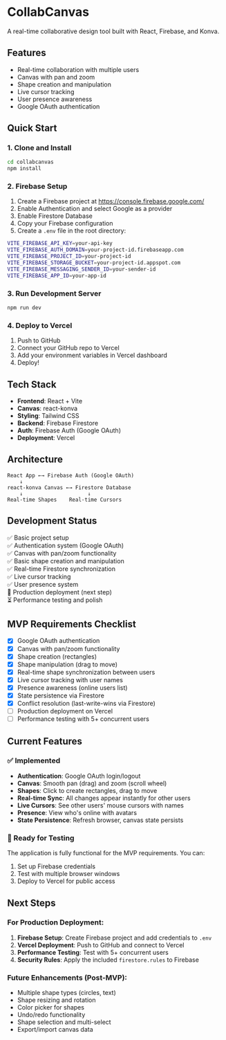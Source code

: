 # CollabCanvas

A real-time collaborative design tool built with React, Firebase, and Konva.

## Features

- Real-time collaboration with multiple users
- Canvas with pan and zoom
- Shape creation and manipulation
- Live cursor tracking
- User presence awareness
- Google OAuth authentication

## Quick Start

### 1. Clone and Install

```bash
cd collabcanvas
npm install
```

### 2. Firebase Setup

1. Create a Firebase project at https://console.firebase.google.com/
2. Enable Authentication and select Google as a provider
3. Enable Firestore Database
4. Copy your Firebase configuration
5. Create a `.env` file in the root directory:

```bash
VITE_FIREBASE_API_KEY=your-api-key
VITE_FIREBASE_AUTH_DOMAIN=your-project-id.firebaseapp.com
VITE_FIREBASE_PROJECT_ID=your-project-id
VITE_FIREBASE_STORAGE_BUCKET=your-project-id.appspot.com
VITE_FIREBASE_MESSAGING_SENDER_ID=your-sender-id
VITE_FIREBASE_APP_ID=your-app-id
```

### 3. Run Development Server

```bash
npm run dev
```

### 4. Deploy to Vercel

1. Push to GitHub
2. Connect your GitHub repo to Vercel
3. Add your environment variables in Vercel dashboard
4. Deploy!

## Tech Stack

- **Frontend**: React + Vite
- **Canvas**: react-konva
- **Styling**: Tailwind CSS
- **Backend**: Firebase Firestore
- **Auth**: Firebase Auth (Google OAuth)
- **Deployment**: Vercel

## Architecture

```
React App ←→ Firebase Auth (Google OAuth)
    ↓
react-konva Canvas ←→ Firestore Database
    ↓                     ↓
Real-time Shapes    Real-time Cursors
```

## Development Status

✅ Basic project setup  
✅ Authentication system (Google OAuth)  
✅ Canvas with pan/zoom functionality  
✅ Basic shape creation and manipulation  
✅ Real-time Firestore synchronization  
✅ Live cursor tracking  
✅ User presence system  
🔄 Production deployment (next step)  
⏳ Performance testing and polish  

## MVP Requirements Checklist

- [x] Google OAuth authentication
- [x] Canvas with pan/zoom functionality  
- [x] Shape creation (rectangles)
- [x] Shape manipulation (drag to move)
- [x] Real-time shape synchronization between users
- [x] Live cursor tracking with user names
- [x] Presence awareness (online users list)
- [x] State persistence via Firestore
- [x] Conflict resolution (last-write-wins via Firestore)
- [ ] Production deployment on Vercel
- [ ] Performance testing with 5+ concurrent users

## Current Features

### ✅ Implemented
- **Authentication**: Google OAuth login/logout
- **Canvas**: Smooth pan (drag) and zoom (scroll wheel) 
- **Shapes**: Click to create rectangles, drag to move
- **Real-time Sync**: All changes appear instantly for other users
- **Live Cursors**: See other users' mouse cursors with names
- **Presence**: View who's online with avatars
- **State Persistence**: Refresh browser, canvas state persists

### 🚀 Ready for Testing
The application is fully functional for the MVP requirements. You can:
1. Set up Firebase credentials
2. Test with multiple browser windows
3. Deploy to Vercel for public access

## Next Steps

### For Production Deployment:
1. **Firebase Setup**: Create Firebase project and add credentials to `.env`
2. **Vercel Deployment**: Push to GitHub and connect to Vercel
3. **Performance Testing**: Test with 5+ concurrent users
4. **Security Rules**: Apply the included `firestore.rules` to Firebase

### Future Enhancements (Post-MVP):
- Multiple shape types (circles, text)
- Shape resizing and rotation
- Color picker for shapes
- Undo/redo functionality
- Shape selection and multi-select
- Export/import canvas data